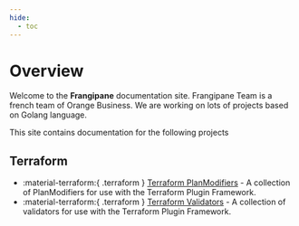 ```yaml
---
hide:
  - toc
---
```


# Overview

Welcome to the **Frangipane** documentation site.
Frangipane Team is a french team of Orange Business. We are working on lots of projects based on Golang language.

This site contains documentation for the following projects

## Terraform

* :material-terraform:{ .terraform } [Terraform PlanModifiers](planmodifiers/index.md) - A collection of PlanModifiers for use with the Terraform Plugin Framework.
* :material-terraform:{ .terraform } [Terraform Validators](validators/index.md) - A collection of validators for use with the Terraform Plugin Framework.
